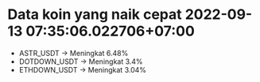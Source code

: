 # Data koin yang naik cepat 2022-09-13 07:35:06.022706+07:00

* ASTR_USDT -> Meningkat 6.48%
* DOTDOWN_USDT -> Meningkat 3.4%
* ETHDOWN_USDT -> Meningkat 3.04%

